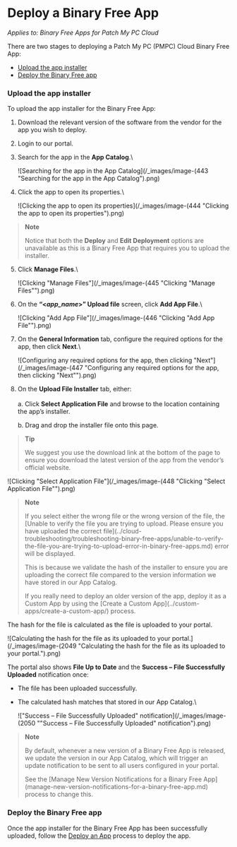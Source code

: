 # Deploy a Binary Free App

_Applies to: Binary Free Apps for Patch My PC Cloud_

There are two stages to deploying a Patch My PC (PMPC) Cloud Binary Free App:

* [Upload the app installer](deploy-a-binary-free-app.md#upload-the-app-installer)
* [Deploy the Binary Free app](deploy-a-binary-free-app.md#deploy-the-binary-free-app)

### Upload the app installer

To upload the app installer for the Binary Free App:

1. Download the relevant version of the software from the vendor for the app you wish to deploy.
2. Login to our portal.
3.  Search for the app in the **App Catalog**.\\

    ![Searching for the app in the App Catalog](/_images/image-(443 "Searching for the app in the App Catalog").png)
4.  Click the app to open its properties.\\

    ![Clicking the app to open its properties](/_images/image-(444 "Clicking the app to open its properties").png)

> **Note**
>
> Notice that both the **Deploy** and **Edit Deployment** options are unavailable as this is a Binary Free App that requires you to upload the installer.

5.  Click **Manage Files**.\\

    ![Clicking "Manage Files"](/_images/image-(445 "Clicking \"Manage Files\"").png)
6.  On the **“<**_**app\_name**_**>” Upload file** screen, click **Add App File**.\\

    ![Clicking "Add App File"](/_images/image-(446 "Clicking \"Add App File\"").png)
7.  On the **General Information** tab, configure the required options for the app, then click **Next**.\\

    ![Configuring any required options for the app, then clicking "Next"](/_images/image-(447 "Configuring any required options for the app, then clicking \"Next\"").png)
8.  On the **Upload File Installer** tab, either:\
    \
    a. Click **Select Application File** and browse to the location containing the app’s installer.

    b. Drag and drop the installer file onto this page.

> **Tip**
>
> We suggest you use the download link at the bottom of the page to ensure you download the latest version of the app from the vendor’s official website.

![Clicking "Select Application File"](/_images/image-(448 "Clicking \"Select Application File\"").png)

> **Note**
>
> If you select either the wrong file or the wrong version of the file, the \[Unable to verify the file you are trying to upload. Please ensure you have uploaded the correct file]\(../cloud-troubleshooting/troubleshooting-binary-free-apps/unable-to-verify-the-file-you-are-trying-to-upload-error-in-binary-free-apps.md) error will be displayed.
>
> This is because we validate the hash of the installer to ensure you are uploading the correct file compared to the version information we have stored in our App Catalog.
>
> If you really need to deploy an older version of the app, deploy it as a Custom App by using the \[Create a Custom App]\(../custom-apps/create-a-custom-app/) process.

The hash for the file is calculated as the file is uploaded to your portal.

![Calculating the hash for the file as its uploaded to your portal.](/_images/image-(2049 "Calculating the hash for the file as its uploaded to your portal.").png)

The portal also shows **File Up to Date** and the **Success – File Successfully Uploaded** notification once:

* The file has been uploaded successfully.
*   The calculated hash matches that stored in our App Catalog.\\

    !["Success – File Successfully Uploaded" notification](/_images/image-(2050 "\"Success – File Successfully Uploaded\" notification").png)

> **Note**
>
> By default, whenever a new version of a Binary Free App is released, we update the version in our App Catalog, which will trigger an update notification to be sent to all users configured in your portal.
>
> See the \[Manage New Version Notifications for a Binary Free App]\(manage-new-version-notifications-for-a-binary-free-app.md) process to change this.

### Deploy the Binary Free app

Once the app installer for the Binary Free App has been successfully uploaded, follow the [Deploy an App](../cloud-deployments/deploying-an-app-using-cloud/) process to deploy the app.